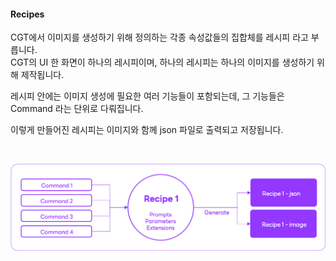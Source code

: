 <h4 id="ContentGenerationToolUser’sGuidever.20240528-레시피와Commands">Recipes</h4><p>CGT에서 이미지를 생성하기 위해 정의하는 각종 속성값들의 집합체를 레시피 라고 부릅니다.<br/>CGT의 UI 한 화면이 하나의 레시피이며, 하나의 레시피는 하나의 이미지를 생성하기 위해 제작됩니다.</p><p>레시피 안에는 이미지 생성에 필요한 여러 기능들이 포함되는데, 그 기능들은 Command 라는 단위로 다뤄집니다. </p><p>이렇게 만들어진 레시피는 이미지와 함께 json 파일로 출력되고 저장됩니다.</p><p><br/></p><p><span class="confluence-embedded-file-wrapper confluence-embedded-manual-size"><img class="confluence-embedded-image" draggable="false" width="600" src="/img/img_CGT.png?version=1&amp;modificationDate=1719229850019&amp;api=v2" data-unresolved-comment-count="0" data-linked-resource-id="916379349" data-linked-resource-version="1" data-linked-resource-type="attachment" data-linked-resource-default-alias="img_CGT.png" data-base-url="https://wiki.workers-hub.com" data-linked-resource-content-type="image/png" data-linked-resource-container-id="872779041" data-linked-resource-container-version="35" alt=""></span> </p><p><br/></p>
</div>